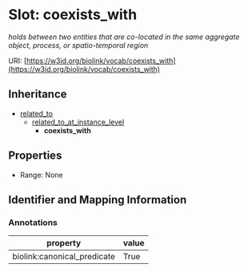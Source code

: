 # Slot: coexists_with
_holds between two entities that are co-located in the same aggregate object, process, or spatio-temporal region_


URI: [https://w3id.org/biolink/vocab/coexists_with](https://w3id.org/biolink/vocab/coexists_with)




## Inheritance

* [related_to](related_to.md)
    * [related_to_at_instance_level](related_to_at_instance_level.md)
        * **coexists_with**



## Properties

 * Range: None



## Identifier and Mapping Information





### Annotations

| property | value |
| --- | --- |
| biolink:canonical_predicate | True |


